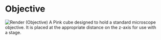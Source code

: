 # Objective
![Render (Objective)](https://github.com/Siber18/Protocube/assets/31034109/129a3aed-b447-49a8-9e25-d8fd45839c03)
A Pink cube designed to hold a standard microscope objective. It is placed at the appropriate distance on the z-axis for use with a stage.

